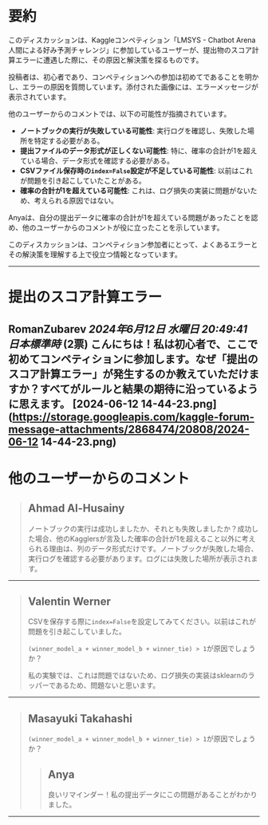 # 要約 
このディスカッションは、Kaggleコンペティション「LMSYS - Chatbot Arena 人間による好み予測チャレンジ」に参加しているユーザーが、提出物のスコア計算エラーに遭遇した際に、その原因と解決策を探るものです。

投稿者は、初心者であり、コンペティションへの参加は初めてであることを明かし、エラーの原因を質問しています。添付された画像には、エラーメッセージが表示されています。

他のユーザーからのコメントでは、以下の可能性が指摘されています。

* **ノートブックの実行が失敗している可能性**: 実行ログを確認し、失敗した場所を特定する必要がある。
* **提出ファイルのデータ形式が正しくない可能性**: 特に、確率の合計が1を超えている場合、データ形式を確認する必要がある。
* **CSVファイル保存時の`index=False`設定が不足している可能性**: 以前はこれが問題を引き起こしていたことがある。
* **確率の合計が1を超えている可能性**: これは、ログ損失の実装に問題がないため、考えられる原因ではない。

Anyaは、自分の提出データに確率の合計が1を超えている問題があったことを認め、他のユーザーからのコメントが役に立ったことを示しています。

このディスカッションは、コンペティション参加者にとって、よくあるエラーとその解決策を理解する上で役立つ情報となっています。


---
# 提出のスコア計算エラー

**RomanZubarev** *2024年6月12日 水曜日 20:49:41 日本標準時* (2票)
こんにちは！私は初心者で、ここで初めてコンペティションに参加します。なぜ「提出のスコア計算エラー」が発生するのか教えていただけますか？すべてがルールと結果の期待に沿っているように思えます。
[2024-06-12 14-44-23.png](https://storage.googleapis.com/kaggle-forum-message-attachments/2868474/20808/2024-06-12 14-44-23.png)
---
# 他のユーザーからのコメント
> ## Ahmad Al-Husainy
> 
> ノートブックの実行は成功しましたか、それとも失敗しましたか？成功した場合、他のKagglersが言及した確率の合計が1を超えること以外に考えられる理由は、列のデータ形式だけです。ノートブックが失敗した場合、実行ログを確認する必要があります。ログには失敗した場所が表示されます。
> 
> 
> 
---
> ## Valentin Werner
> 
> CSVを保存する際に`index=False`を設定してみてください。以前はこれが問題を引き起こしていました。
> 
> `(winner_model_a + winner_model_b + winner_tie) > 1`が原因でしょうか？
> 
> 私の実験では、これは問題ではないため、ログ損失の実装はsklearnのラッパーであるため、問題ないと思います。
> 
> 
> 
---
> ## Masayuki Takahashi
> 
> `(winner_model_a + winner_model_b + winner_tie) > 1`が原因でしょうか？
> 
> 
> 
> > ## Anya
> > 
> > 良いリマインダー！私の提出データにこの問題があることがわかりました。
> > 
> > 
> > 
---

